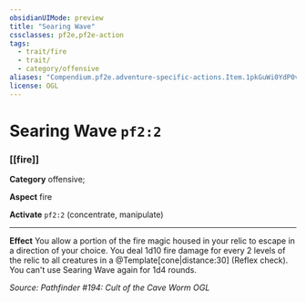 ```yaml
---
obsidianUIMode: preview
title: "Searing Wave"
cssclasses: pf2e,pf2e-action
tags:
  - trait/fire
  - trait/
  - category/offensive
aliases: "Compendium.pf2e.adventure-specific-actions.Item.1pkGuWi0YdP0v6g2"
license: OGL
---
```

# Searing Wave `pf2:2`

### [[fire]]

**Category** offensive; 




**Aspect** fire

**Activate** `pf2:2` (concentrate, manipulate)

* * *

**Effect** You allow a portion of the fire magic housed in your relic to escape in a direction of your choice. You deal 1d10 fire damage for every 2 levels of the relic to all creatures in a @Template\[cone|distance:30\] (Reflex check). You can't use Searing Wave again for 1d4 rounds.

*Source: Pathfinder #194: Cult of the Cave Worm*
*OGL*